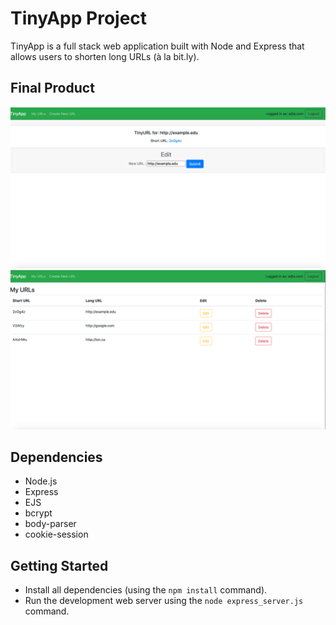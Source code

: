 # TinyApp Project

TinyApp is a full stack web application built with Node and Express that allows users to shorten long URLs (à la bit.ly).

## Final Product

!["My URLs Page"](https://github.com/DevHalpin/tinyapp/blob/master/docs/editPage.png)
!["Edit URLs Page"](https://github.com/DevHalpin/tinyapp/blob/master/docs/myURLS.png)

## Dependencies

- Node.js
- Express
- EJS
- bcrypt
- body-parser
- cookie-session

## Getting Started

- Install all dependencies (using the `npm install` command).
- Run the development web server using the `node express_server.js` command.